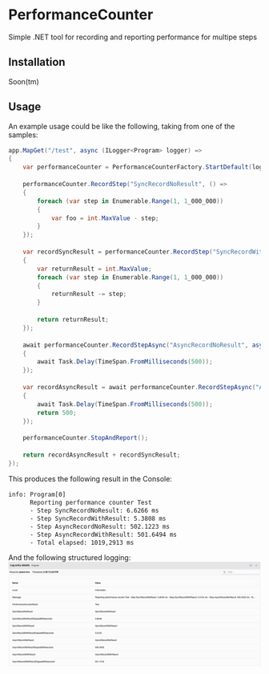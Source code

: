 # PerformanceCounter
Simple .NET tool for recording and reporting performance for multipe steps

## Installation

Soon(tm)

## Usage

An example usage could be like the following, taking from one of the samples:
```csharp
app.MapGet("/test", async (ILogger<Program> logger) =>
{
    var performanceCounter = PerformanceCounterFactory.StartDefault(logger, "Test");

    performanceCounter.RecordStep("SyncRecordNoResult", () =>
    {
        foreach (var step in Enumerable.Range(1, 1_000_000))
        {
            var foo = int.MaxValue - step;
        }
    });

    var recordSyncResult = performanceCounter.RecordStep("SyncRecordWithResult", () =>
    {
        var returnResult = int.MaxValue;
        foreach (var step in Enumerable.Range(1, 1_000_000))
        {
            returnResult -= step;
        }

        return returnResult;
    });

    await performanceCounter.RecordStepAsync("AsyncRecordNoResult", async () =>
    {
        await Task.Delay(TimeSpan.FromMilliseconds(500));
    });

    var recordAsyncResult = await performanceCounter.RecordStepAsync("AsyncRecordWithResult", async () =>
    {
        await Task.Delay(TimeSpan.FromMilliseconds(500));
        return 500;
    });

    performanceCounter.StopAndReport();

    return recordAsyncResult + recordSyncResult;
});
```

This produces the following result in the Console:
```
info: Program[0]
      Reporting performance counter Test
      - Step SyncRecordNoResult: 6.6266 ms
      - Step SyncRecordWithResult: 5.3808 ms
      - Step AsyncRecordNoResult: 502.1223 ms
      - Step AsyncRecordWithResult: 501.6494 ms
      - Total elapsed: 1019,2913 ms
```

And the following structured logging:
![Structured-logging-example.png](assets/Structured-logging-example.png)